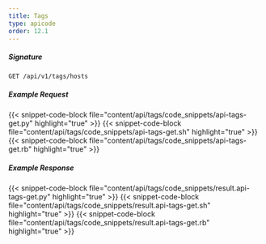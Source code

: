 ```yaml
---
title: Tags
type: apicode
order: 12.1
---
```


##### Signature
`GET /api/v1/tags/hosts`
##### Example Request
{{< snippet-code-block file="content/api/tags/code_snippets/api-tags-get.py" highlight="true" >}}
{{< snippet-code-block file="content/api/tags/code_snippets/api-tags-get.sh" highlight="true" >}}
{{< snippet-code-block file="content/api/tags/code_snippets/api-tags-get.rb" highlight="true" >}}
##### Example Response
{{< snippet-code-block file="content/api/tags/code_snippets/result.api-tags-get.py" highlight="true" >}}
{{< snippet-code-block file="content/api/tags/code_snippets/result.api-tags-get.sh" highlight="true" >}}
{{< snippet-code-block file="content/api/tags/code_snippets/result.api-tags-get.rb" highlight="true" >}}